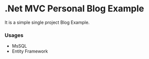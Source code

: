 # .Net MVC Personal Blog Example

It is a simple single project Blog Example. 
### Usages
 * MsSQL
 * Entity Framework
